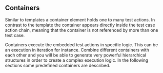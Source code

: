 ## Containers

Similar to templates a container element holds one to many test actions. In contrast to the template the container appears directly inside the test case action chain, meaning that the container is not referenced by more than one test case.

Containers execute the embedded test actions in specific logic. This can be an execution in iteration for instance. Combine different containers with each other and you will be able to generate very powerful hierarchical structures in order to create a complex execution logic. In the following sections some predefined containers are described.


